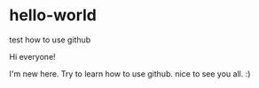 # hello-world
test how to use github

Hi everyone! 

I'm new here. Try to learn how to use github. nice to see you all. :)

